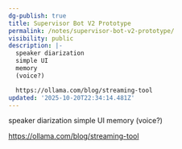 ```yaml
---
dg-publish: true
title: Supervisor Bot V2 Prototype
permalink: /notes/supervisor-bot-v2-prototype/
visibility: public
description: |-
  speaker diarization 
  simple UI
  memory
  (voice?)

  https://ollama.com/blog/streaming-tool
updated: '2025-10-20T22:34:14.481Z'
---
```

speaker diarization 
simple UI
memory
(voice?)

https://ollama.com/blog/streaming-tool
